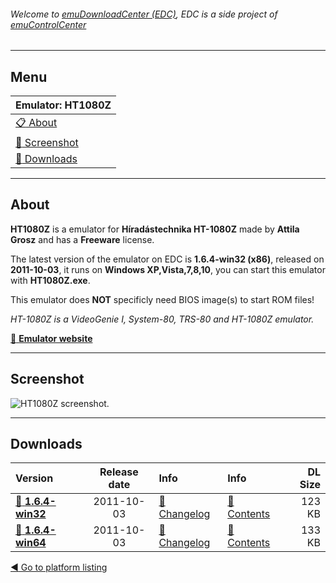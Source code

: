 ###### Welcome to [emuDownloadCenter (EDC)](https://github.com/PhoenixInteractiveNL/emuDownloadCenter/wiki/), EDC is a side project of [emuControlCenter](https://github.com/PhoenixInteractiveNL/emuControlCenter/wiki/)
***
## Menu
| **Emulator: HT1080Z** |
|:---------|
| [:clipboard: About](#about) |
| [:sunrise: Screenshot](#screenshot) |
| [:floppy_disk: Downloads](#downloads) |
***
## About
**HT1080Z** is a emulator for **Híradástechnika HT-1080Z** made by **Attila Grosz** and has a **Freeware** license.

The latest version of the emulator on EDC is **1.6.4-win32 (x86)**, released on **2011-10-03**, it runs on **Windows XP,Vista,7,8,10**, you can start this emulator with **HT1080Z.exe**.

This emulator does **NOT** specificly need BIOS image(s) to start ROM files!

_HT-1080Z is a VideoGenie I, System-80, TRS-80 and HT-1080Z emulator._

[:link: **Emulator website**](http://gaia.atilia.eu/)
***
## Screenshot
![](https://raw.githubusercontent.com/PhoenixInteractiveNL/emuDownloadCenter/master/hooks/ht1080z/screen.jpg "HT1080Z screenshot.")
***
## Downloads
| Version  | Release date  | Info       | Info       | DL Size    |
|:---------|:-------------:|:-----------|:-----------|-----------:|
| [:floppy_disk: **1.6.4-win32**](https://github.com/PhoenixInteractiveNL/edc-repo0002/raw/master/ht1080z/1.6.4-win32.7z) | 2011-10-03 | [:page_facing_up: Changelog](https://github.com/PhoenixInteractiveNL/edc-repo0002/blob/master/ht1080z/1.6.4-win32_changelog.txt) | [:mag_right: Contents](https://github.com/PhoenixInteractiveNL/edc-repo0002/blob/master/ht1080z/1.6.4-win32_contents.txt) | 123 KB |
| [:floppy_disk: **1.6.4-win64**](https://github.com/PhoenixInteractiveNL/edc-repo0002/raw/master/ht1080z/1.6.4-win64.7z) | 2011-10-03 | [:page_facing_up: Changelog](https://github.com/PhoenixInteractiveNL/edc-repo0002/blob/master/ht1080z/1.6.4-win64_changelog.txt) | [:mag_right: Contents](https://github.com/PhoenixInteractiveNL/edc-repo0002/blob/master/ht1080z/1.6.4-win64_contents.txt) | 133 KB |

[:arrow_backward: Go to platform listing](https://github.com/PhoenixInteractiveNL/emuDownloadCenter/wiki/EDC-Platform-List)

